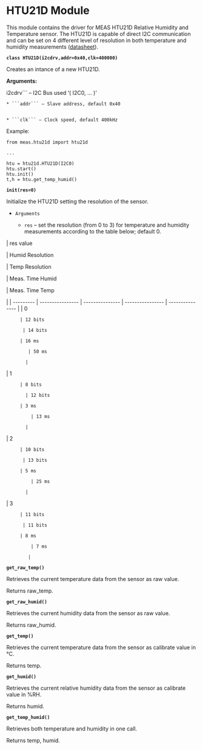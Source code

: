 # HTU21D Module

This module contains the driver for MEAS HTU21D Relative Humidity and Temperature sensor. The HTU21D is capable of direct I2C communication and can be set on 4 different level of resolution in both temperature and humidity measurements ([datasheet](http://www.te.com/commerce/DocumentDelivery/DDEController?Action=showdoc&DocId=Data+Sheet%7FHPC199_6%7FA%7Fpdf%7FEnglish%7FENG_DS_HPC199_6_A.pdf%7FCAT-HSC0004)).


**`class HTU21D(i2cdrv,addr=0x40,clk=400000)`**

Creates an intance of a new HTU21D.


**Arguments:**

    
i2cdrv``` – I2C Bus used ‘( I2C0, … )’


    * ```addr``` – Slave address, default 0x40


    * ```clk``` – Clock speed, default 400kHz


Example:

```
from meas.htu21d import htu21d

...

htu = htu21d.HTU21D(I2C0)
htu.start()
htu.init()
t,h = htu.get_temp_humid()
```


**`init(res=0)`**

Initialize the HTU21D setting the resolution of the sensor.


* ```Arguments```

    
    * ```res``` – set the resolution (from 0 to 3) for temperature and humidity measurements according to the table below; default 0.


| res value

 | Humid Resolution

 | Temp Resolution

 | Meas. Time Humid

 | Meas. Time Temp

 |
| --------- | ---------------- | --------------- | ---------------- | --------------- |
| 0

         | 12 bits

          | 14 bits

         | 16 ms

            | 50 ms

           |
| 1

         | 8 bits

           | 12 bits

         | 3 ms

             | 13 ms

           |
| 2

         | 10 bits

          | 13 bits

         | 5 ms

             | 25 ms

           |
| 3

         | 11 bits

          | 11 bits

         | 8 ms

             | 7 ms

            |

**`get_raw_temp()`**

Retrieves the current temperature data from the sensor as raw value.

Returns raw_temp.


**`get_raw_humid()`**

Retrieves the current humidity data from the sensor as raw value.

Returns raw_humid.


**`get_temp()`**

Retrieves the current temperature data from the sensor as calibrate value in °C.

Returns temp.


**`get_humid()`**

Retrieves the current relative humidity data from the sensor as calibrate value in %RH.

Returns humid.


**`get_temp_humid()`**

Retrieves both temperature and humidity in one call.

Returns temp, humid.
<!--stackedit_data:
eyJoaXN0b3J5IjpbNjI2Mjg3NzA4XX0=
-->